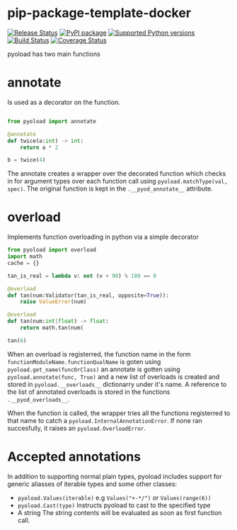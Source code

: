 # pip-package-template-docker

[![Release Status](https://github.com/ken-morel/pyoload/actions/workflows/python-publish.yml/badge.svg)](https://github.com/ken-morel/pyoload/releases)
[![PyPI package](https://badge.fury.io/py/pyoload.svg)](https://pypi.org/project/pyoload)
[![Supported Python versions](https://img.shields.io/pypi/pyversions/pyoload)](https://pypi.org/project/pyoload)
[![Build Status](https://github.com/ken-morel/pyoload/actions/workflows/test.yml/badge.svg?branch=main)](https://github.com/ken-morel/pyoload/tree/main)
[![Coverage Status](https://coveralls.io/repos/github/ken-morel/pyoload/badge.svg?branch=main)](https://coveralls.io/github/ken-morel/pyoload?branch=main)

pyoload has two main functions

annotate
========
Is used as a decorator on the function.
```python

from pyoload import annotate

@annotate
def twice(a:int) -> int:
    return a * 2

b = twice(4)
```
The annotate creates a wrapper over the decorated function which checks in for argument types over each function call using `pyoload.matchType(val, spec)`.
The original function is kept in the `.__pyod_annotate__` attribute.

overload
========
Implements function overloading in python via a simple decorator

```python
from pyoload import overload
import math
cache = {}

tan_is_real = lambda v: not (v + 90) % 180 == 0

@overload
def tan(num:Validator(tan_is_real, opposite=True)):
    raise ValueError(num)

@overload
def tan(num:int|float) -> float:
    return math.tan(num(

tan(6)
```

When an overload is registerred, the function name in the form `functionModuleName.functionQualName` is goten using `pyoload.get_name(funcOrClass)` an annotate is gotten using `pyoload.annotate(func, True)`
and a new list of overloads is created and stored in `pyoload.__overloads__` dictionarry under it's name. A reference to the list of annotated overloads is stored in the functions `.__pyod_overloads__`.

When the function is called, the wrapper tries all the functions registerred to that name to catch a `pyoload.InternalAnnotationError`. If none ran succesfully, it raises an `pyoload.OverloadError`.

Accepted annotations
====================

In addition to supporting normal plain types,
pyoload includes support for generic aliasses of iterable types and some other classes:

- `pyoload.Values(iterable)`
  e.g `Values("+-*/")` or `Values(range(6))`
- `pyoload.Cast(type)`
  Instructs pyoload to cast to the specified type
- A string
  The string contents will be evaluated as soon as first function call.
